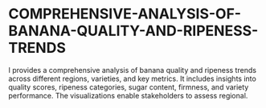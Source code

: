 # COMPREHENSIVE-ANALYSIS-OF-BANANA-QUALITY-AND-RIPENESS-TRENDS
I provides a comprehensive analysis of banana quality and ripeness trends across different regions, varieties, and key metrics. It includes insights into quality scores, ripeness categories, sugar content, firmness, and variety performance. The visualizations enable stakeholders to assess regional.
